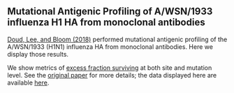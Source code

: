 ## Mutational Antigenic Profiling of A/WSN/1933 influenza H1 HA from monoclonal antibodies

[Doud, Lee, and Bloom (2018)](https://research.fhcrc.org/content/dam/stripe/bloom/labfiles/publications/Doud2018.pdf) performed mutational antigenic profiling of the A/WSN/1933 (H1N1) influenza HA from monoclonal antibodies.
Here we display those results.

We show metrics of [excess fraction surviving](https://jbloomlab.github.io/dms_tools2/fracsurvive.html?highlight=fraction%20surviving#fraction-surviving-above-average) at both site and mutation level.
See the [original paper](https://research.fhcrc.org/content/dam/stripe/bloom/labfiles/publications/Doud2018.pdf) for more details; the data displayed here are available [here](https://github.com/dms-view/influenza/blob/master/data/HA/Doud2018).
